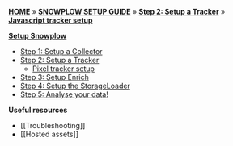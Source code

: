 [**HOME**](Home) » [**SNOWPLOW SETUP GUIDE**](Setting-up-Snowplow) » [**Step 2: Setup a Tracker**](setting-up-a-tracker) » [**Javascript tracker setup**](javascript-tracker-setup)

[**Setup Snowplow**](Setting-up-Snowplow)  

- [Step 1: Setup a Collector](setting-up-a-collector)  
- [Step 2: Setup a Tracker](setting-up-a-tracker)  
  - [Pixel tracker setup](pixel-tracker-setup)
- [Step 3: Setup Enrich](setting-up-enrich)  
- [Step 4: Setup the StorageLoader](setting-up-storageloader)  
- [Step 5: Analyse your data!](Getting-started-analyzing-Snowplow-data)  

**Useful resources**  

- [[Troubleshooting]]   
- [[Hosted assets]]
